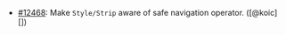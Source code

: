 * [#12468](https://github.com/rubocop/rubocop/issues/12468): Make `Style/Strip` aware of safe navigation operator. ([@koic][])
